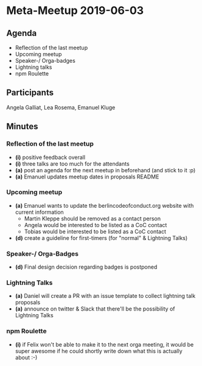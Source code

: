 # Meta-Meetup 2019-06-03

## Agenda

- Reflection of the last meetup
- Upcoming meetup
- Speaker-/ Orga-badges
- Lightning talks
- npm Roulette

## Participants

Angela Galliat, Lea Rosema, Emanuel Kluge

## Minutes

### Reflection of the last meetup

- __(i)__ positive feedback overall
- __(i)__ three talks are too much for the attendants
- __(a)__ post an agenda for the next meetup in beforehand (and stick to it :p)
- __(a)__ Emanuel updates meetup dates in proposals README

### Upcoming meetup

- __(a)__ Emanuel wants to update the berlincodeofconduct.org website with current information
  - Martin Kleppe should be removed as a contact person
  - Angela would be interested to be listed as a CoC contact
  - Tobias would be interested to be listed as a CoC contact
- __(d)__ create a guideline for first-timers (for "normal" & Lightning Talks)

### Speaker-/ Orga-Badges

- __(d)__ Final design decision regarding badges is postponed

### Lightning Talks

- __(a)__ Daniel will create a PR with an issue template to collect lightning talk proposals
- __(a)__ announce on twitter & Slack that there'll be the possibility of Lightning Talks

### npm Roulette

- __(i)__ if Felix won't be able to make it to the next orga meeting, it would be super awesome if he could shortly write down what this is actually about :-)
